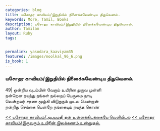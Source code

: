 ```yaml
---  
categories: blog  
title: யசோதர காவியம்/இறுதியில் நினைக்கவேண்டிய திதுவெனல்.
keywords: More, Tamil, Books  
description: யசோதர காவியம்/இறுதியில் நினைக்கவேண்டிய திதுவெனல்.
author: Tamilan  
layout: Ruby  
tags:     


permalink: yasodara_kaaviyam35  
featured: /images/noolkal_96_6.png  
is_book: 1
---  
```



### யசோதர காவியம்/இறுதியில் நினைக்கவேண்டிய திதுவெனல்.

49| ஒன்றிய வுடம்பின் வேறாம் உயிரின துருவ முள்ளி  
நன்றென நயந்து நங்கள் நல்லறப் பெருமை நாடி  
வென்றவர் சரண மூழ்கி விடுதுநம் முடல மென்றான்  
நன்றிது செய்கை யென்றே நங்கையும் நயந்த கொண்

[<< யசோதர காவியம்/அபயமதி தன் உள்ளக்கிடக்கையே வெளியிடல்](yasodara_kaaviyam34) [<< யசோதர காவியம்/இருவரும் உயிரின் இலக்கணம் உன்னுதல்.](yasodara_kaaviyam36)


